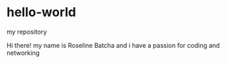 # hello-world

my repository

Hi there! my name is Roseline Batcha and i have a passion for coding and networking
